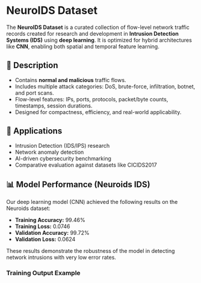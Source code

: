 # NeuroIDS Dataset

The **NeuroIDS Dataset** is a curated collection of flow-level network traffic records created for research and development in **Intrusion Detection Systems (IDS)** using **deep learning**. It is optimized for hybrid architectures like **CNN**, enabling both spatial and temporal feature learning.

## 📖 Description
- Contains **normal and malicious** traffic flows.  
- Includes multiple attack categories: DoS, brute-force, infiltration, botnet, and port scans.  
- Flow-level features: IPs, ports, protocols, packet/byte counts, timestamps, session durations.  
- Designed for compactness, efficiency, and real-world applicability.  

## 🚀 Applications
- Intrusion Detection (IDS/IPS) research  
- Network anomaly detection  
- AI-driven cybersecurity benchmarking  
- Comparative evaluation against datasets like CICIDS2017  

## 📊 Model Performance (Neuroids IDS)

Our deep learning model (CNN) achieved the following results on the Neuroids dataset:

- **Training Accuracy:** 99.46%  
- **Training Loss:** 0.0746  
- **Validation Accuracy:** 99.72%  
- **Validation Loss:** 0.0624  

These results demonstrate the robustness of the model in detecting network intrusions with very low error rates.

### Training Output Example
